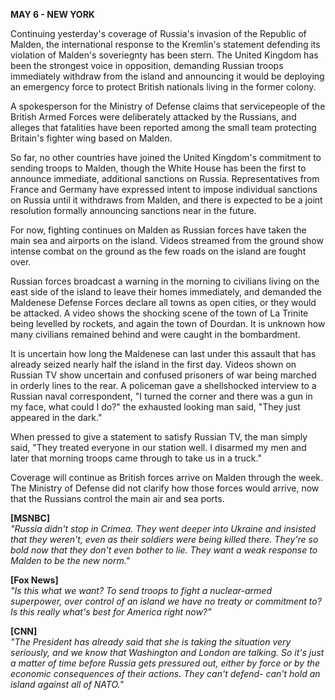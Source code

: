 **MAY 6 - NEW YORK**

Continuing yesterday's coverage of Russia's invasion of the Republic of Malden, the international response to the Kremlin's statement defending its violation of Malden's soveriegnty has been stern. The United Kingdom has been the strongest voice in opposition, demanding Russian troops immediately withdraw from the island and announcing it would be deploying an emergency force to protect British nationals living in the former colony. 

A spokesperson for the Ministry of Defense claims that servicepeople of the British Armed Forces were deliberately attacked by the Russians, and alleges that fatalities have been reported among the small team protecting Britain's fighter wing based on Malden. 

So far, no other countries have joined the United Kingdom's commitment to sending troops to Malden, though the White House has been the first to announce immediate, additional sanctions on Russia. Representatives from France and Germany have expressed intent to impose individual sanctions on Russia until it withdraws from Malden, and there is expected to be a joint resolution formally announcing sanctions near in the future. 

For now, fighting continues on Malden as Russian forces have taken the main sea and airports on the island. Videos streamed from the ground show intense combat on the ground as the few roads on the island are fought over. 

Russian forces broadcast a warning in the morning to civilians living on the east side of the island to leave their homes immediately, and demanded the Maldenese Defense Forces declare all towns as open cities, or they would be attacked. A video shows the shocking scene of the town of La Trinite being levelled by rockets, and again the town of Dourdan. It is unknown how many civilians remained behind and were caught in the bombardment.

It is uncertain how long the Maldenese can last under this assault that has already seized nearly half the island in the first day. Videos shown on Russian TV show uncertain and confused prisoners of war being marched in orderly lines to the rear. A policeman gave a shellshocked interview to a Russian naval correspondent, "I turned the corner and there was a gun in my face, what could I do?" the exhausted looking man said, "They just appeared in the dark." 

When pressed to give a statement to satisfy Russian TV, the man simply said, "They treated everyone in our station well. I disarmed my men and later that morning troops came through to take us in a truck."

Coverage will continue as British forces arrive on Malden through the week. The Ministry of Defense did not clarify how those forces would arrive, now that the Russians control the main air and sea ports.


**[MSNBC]**<br>
*"Russia didn't stop in Crimea. They went deeper into Ukraine and insisted that they weren't, even as their soldiers were being killed there. They're so bold now that they don't even bother to lie. They want a weak response to Malden to be the new norm."*

**[Fox News]**<br>
*"Is this what we want? To send troops to fight a nuclear-armed superpower, over control of an island we have no treaty or commitment to? Is this really what's best for America right now?"*

**[CNN]**<br>
*"The President has already said that she is taking the situation very seriously, and we know that Washington and London are talking. So it's just a matter of time before Russia gets pressured out, either by force or by the economic consequences of their actions. They can't defend- can't hold an island against all of NATO."*


